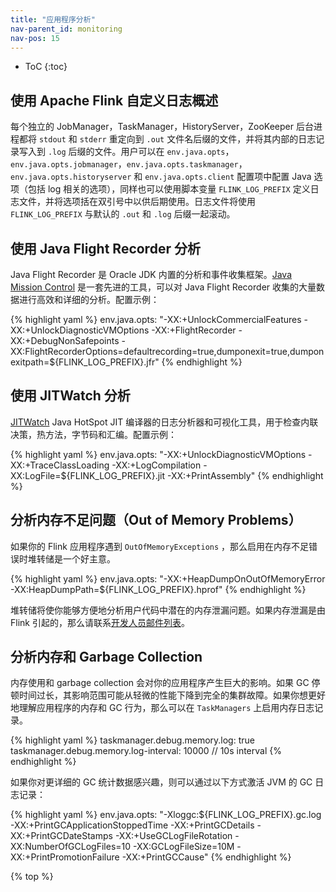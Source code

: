 ```yaml
---
title: "应用程序分析"
nav-parent_id: monitoring
nav-pos: 15
---
```

<!--
Licensed to the Apache Software Foundation (ASF) under one
or more contributor license agreements.  See the NOTICE file
distributed with this work for additional information
regarding copyright ownership.  The ASF licenses this file
to you under the Apache License, Version 2.0 (the
"License"); you may not use this file except in compliance
with the License.  You may obtain a copy of the License at

  http://www.apache.org/licenses/LICENSE-2.0

Unless required by applicable law or agreed to in writing,
software distributed under the License is distributed on an
"AS IS" BASIS, WITHOUT WARRANTIES OR CONDITIONS OF ANY
KIND, either express or implied.  See the License for the
specific language governing permissions and limitations
under the License.
-->

* ToC
{:toc}

<a name="overview-of-custom-logging-with-apache-flink"></a>

## 使用 Apache Flink 自定义日志概述

每个独立的 JobManager，TaskManager，HistoryServer，ZooKeeper 后台进程都将 `stdout` 和 `stderr` 重定向到 `.out` 文件名后缀的文件，并将其内部的日志记录写入到 `.log` 后缀的文件。用户可以在 `env.java.opts`，`env.java.opts.jobmanager`，`env.java.opts.taskmanager`，`env.java.opts.historyserver` 和 `env.java.opts.client` 配置项中配置 Java 选项（包括 log 相关的选项），同样也可以使用脚本变量 `FLINK_LOG_PREFIX` 定义日志文件，并将选项括在双引号中以供后期使用。日志文件将使用 `FLINK_LOG_PREFIX` 与默认的 `.out` 和 `.log` 后缀一起滚动。

<a name="profiling-with-java-flight-recorder"></a>

## 使用 Java Flight Recorder 分析

Java Flight Recorder 是 Oracle JDK 内置的分析和事件收集框架。[Java Mission Control](http://www.oracle.com/technetwork/java/javaseproducts/mission-control/java-mission-control-1998576.html) 是一套先进的工具，可以对 Java Flight Recorder 收集的大量数据进行高效和详细的分析。配置示例：

{% highlight yaml %}
env.java.opts: "-XX:+UnlockCommercialFeatures -XX:+UnlockDiagnosticVMOptions -XX:+FlightRecorder -XX:+DebugNonSafepoints -XX:FlightRecorderOptions=defaultrecording=true,dumponexit=true,dumponexitpath=${FLINK_LOG_PREFIX}.jfr"
{% endhighlight %}

<a name="profiling-with-jitwatch"></a>

## 使用 JITWatch 分析

[JITWatch](https://github.com/AdoptOpenJDK/jitwatch/wiki) Java HotSpot JIT 编译器的日志分析器和可视化工具，用于检查内联决策，热方法，字节码和汇编。配置示例：

{% highlight yaml %}
env.java.opts: "-XX:+UnlockDiagnosticVMOptions -XX:+TraceClassLoading -XX:+LogCompilation -XX:LogFile=${FLINK_LOG_PREFIX}.jit -XX:+PrintAssembly"
{% endhighlight %}

<a name="analyzing-out-of-memory-problems"></a>

## 分析内存不足问题（Out of Memory Problems）

如果你的 Flink 应用程序遇到 `OutOfMemoryExceptions` ，那么启用在内存不足错误时堆转储是一个好主意。

{% highlight yaml %}
env.java.opts: "-XX:+HeapDumpOnOutOfMemoryError -XX:HeapDumpPath=${FLINK_LOG_PREFIX}.hprof"
{% endhighlight %}

堆转储将使你能够方便地分析用户代码中潜在的内存泄漏问题。如果内存泄漏是由 Flink 引起的，那么请联系[开发人员邮件列表](mailto:dev@flink.apache.org)。

<a name="analyzing-memory--garbage-collection-behaviour"></a>

## 分析内存和 Garbage Collection

内存使用和 garbage collection 会对你的应用程序产生巨大的影响。如果 GC 停顿时间过长，其影响范围可能从轻微的性能下降到完全的集群故障。如果你想更好地理解应用程序的内存和 GC 行为，那么可以在 `TaskManagers` 上启用内存日志记录。

{% highlight yaml %}
taskmanager.debug.memory.log: true
taskmanager.debug.memory.log-interval: 10000 // 10s interval
{% endhighlight %}

如果你对更详细的 GC 统计数据感兴趣，则可以通过以下方式激活 JVM 的 GC 日志记录：

{% highlight yaml %}
env.java.opts: "-Xloggc:${FLINK_LOG_PREFIX}.gc.log -XX:+PrintGCApplicationStoppedTime -XX:+PrintGCDetails -XX:+PrintGCDateStamps -XX:+UseGCLogFileRotation -XX:NumberOfGCLogFiles=10 -XX:GCLogFileSize=10M -XX:+PrintPromotionFailure -XX:+PrintGCCause"
{% endhighlight %}

{% top %}
